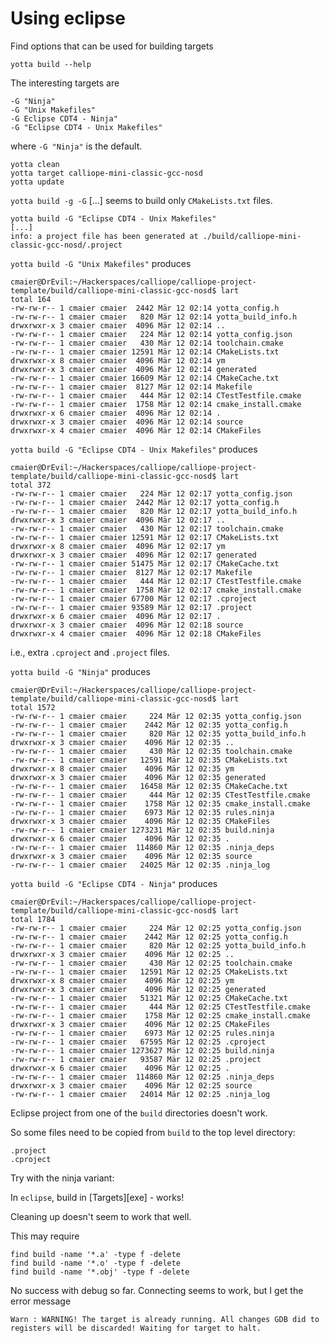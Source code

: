 # Using eclipse

Find options that can be used for building targets

    yotta build --help

The interesting targets are 

    -G "Ninja"
    -G "Unix Makefiles"
    -G Eclipse CDT4 - Ninja"
    -G "Eclipse CDT4 - Unix Makefiles"

where `-G "Ninja"` is the default.

    yotta clean
    yotta target calliope-mini-classic-gcc-nosd
    yotta update

`yotta build -g -G` [...] seems to build only `CMakeLists.txt` files.

    yotta build -G "Eclipse CDT4 - Unix Makefiles"
    [...]
    info: a project file has been generated at ./build/calliope-mini-classic-gcc-nosd/.project

`yotta build -G "Unix Makefiles"` produces  

    cmaier@DrEvil:~/Hackerspaces/calliope/calliope-project-template/build/calliope-mini-classic-gcc-nosd$ lart
    total 164
    -rw-rw-r-- 1 cmaier cmaier  2442 Mär 12 02:14 yotta_config.h
    -rw-rw-r-- 1 cmaier cmaier   820 Mär 12 02:14 yotta_build_info.h
    drwxrwxr-x 3 cmaier cmaier  4096 Mär 12 02:14 ..
    -rw-rw-r-- 1 cmaier cmaier   224 Mär 12 02:14 yotta_config.json
    -rw-rw-r-- 1 cmaier cmaier   430 Mär 12 02:14 toolchain.cmake
    -rw-rw-r-- 1 cmaier cmaier 12591 Mär 12 02:14 CMakeLists.txt
    drwxrwxr-x 8 cmaier cmaier  4096 Mär 12 02:14 ym
    drwxrwxr-x 3 cmaier cmaier  4096 Mär 12 02:14 generated
    -rw-rw-r-- 1 cmaier cmaier 16609 Mär 12 02:14 CMakeCache.txt
    -rw-rw-r-- 1 cmaier cmaier  8127 Mär 12 02:14 Makefile
    -rw-rw-r-- 1 cmaier cmaier   444 Mär 12 02:14 CTestTestfile.cmake
    -rw-rw-r-- 1 cmaier cmaier  1758 Mär 12 02:14 cmake_install.cmake
    drwxrwxr-x 6 cmaier cmaier  4096 Mär 12 02:14 .
    drwxrwxr-x 3 cmaier cmaier  4096 Mär 12 02:14 source
    drwxrwxr-x 4 cmaier cmaier  4096 Mär 12 02:14 CMakeFiles

`yotta build -G "Eclipse CDT4 - Unix Makefiles"` produces

    cmaier@DrEvil:~/Hackerspaces/calliope/calliope-project-template/build/calliope-mini-classic-gcc-nosd$ lart
    total 372
    -rw-rw-r-- 1 cmaier cmaier   224 Mär 12 02:17 yotta_config.json
    -rw-rw-r-- 1 cmaier cmaier  2442 Mär 12 02:17 yotta_config.h
    -rw-rw-r-- 1 cmaier cmaier   820 Mär 12 02:17 yotta_build_info.h
    drwxrwxr-x 3 cmaier cmaier  4096 Mär 12 02:17 ..
    -rw-rw-r-- 1 cmaier cmaier   430 Mär 12 02:17 toolchain.cmake
    -rw-rw-r-- 1 cmaier cmaier 12591 Mär 12 02:17 CMakeLists.txt
    drwxrwxr-x 8 cmaier cmaier  4096 Mär 12 02:17 ym
    drwxrwxr-x 3 cmaier cmaier  4096 Mär 12 02:17 generated
    -rw-rw-r-- 1 cmaier cmaier 51475 Mär 12 02:17 CMakeCache.txt
    -rw-rw-r-- 1 cmaier cmaier  8127 Mär 12 02:17 Makefile
    -rw-rw-r-- 1 cmaier cmaier   444 Mär 12 02:17 CTestTestfile.cmake
    -rw-rw-r-- 1 cmaier cmaier  1758 Mär 12 02:17 cmake_install.cmake
    -rw-rw-r-- 1 cmaier cmaier 67700 Mär 12 02:17 .cproject
    -rw-rw-r-- 1 cmaier cmaier 93589 Mär 12 02:17 .project
    drwxrwxr-x 6 cmaier cmaier  4096 Mär 12 02:17 .
    drwxrwxr-x 3 cmaier cmaier  4096 Mär 12 02:18 source
    drwxrwxr-x 4 cmaier cmaier  4096 Mär 12 02:18 CMakeFiles

i.e., extra `.cproject` and `.project` files.

`yotta build -G "Ninja"` produces

    cmaier@DrEvil:~/Hackerspaces/calliope/calliope-project-template/build/calliope-mini-classic-gcc-nosd$ lart
    total 1572
    -rw-rw-r-- 1 cmaier cmaier     224 Mär 12 02:35 yotta_config.json
    -rw-rw-r-- 1 cmaier cmaier    2442 Mär 12 02:35 yotta_config.h
    -rw-rw-r-- 1 cmaier cmaier     820 Mär 12 02:35 yotta_build_info.h
    drwxrwxr-x 3 cmaier cmaier    4096 Mär 12 02:35 ..
    -rw-rw-r-- 1 cmaier cmaier     430 Mär 12 02:35 toolchain.cmake
    -rw-rw-r-- 1 cmaier cmaier   12591 Mär 12 02:35 CMakeLists.txt
    drwxrwxr-x 8 cmaier cmaier    4096 Mär 12 02:35 ym
    drwxrwxr-x 3 cmaier cmaier    4096 Mär 12 02:35 generated
    -rw-rw-r-- 1 cmaier cmaier   16458 Mär 12 02:35 CMakeCache.txt
    -rw-rw-r-- 1 cmaier cmaier     444 Mär 12 02:35 CTestTestfile.cmake
    -rw-rw-r-- 1 cmaier cmaier    1758 Mär 12 02:35 cmake_install.cmake
    -rw-rw-r-- 1 cmaier cmaier    6973 Mär 12 02:35 rules.ninja
    drwxrwxr-x 3 cmaier cmaier    4096 Mär 12 02:35 CMakeFiles
    -rw-rw-r-- 1 cmaier cmaier 1273231 Mär 12 02:35 build.ninja
    drwxrwxr-x 6 cmaier cmaier    4096 Mär 12 02:35 .
    -rw-rw-r-- 1 cmaier cmaier  114860 Mär 12 02:35 .ninja_deps
    drwxrwxr-x 3 cmaier cmaier    4096 Mär 12 02:35 source
    -rw-rw-r-- 1 cmaier cmaier   24025 Mär 12 02:35 .ninja_log


`yotta build -G "Eclipse CDT4 - Ninja"` produces

    cmaier@DrEvil:~/Hackerspaces/calliope/calliope-project-template/build/calliope-mini-classic-gcc-nosd$ lart
    total 1784
    -rw-rw-r-- 1 cmaier cmaier     224 Mär 12 02:25 yotta_config.json
    -rw-rw-r-- 1 cmaier cmaier    2442 Mär 12 02:25 yotta_config.h
    -rw-rw-r-- 1 cmaier cmaier     820 Mär 12 02:25 yotta_build_info.h
    drwxrwxr-x 3 cmaier cmaier    4096 Mär 12 02:25 ..
    -rw-rw-r-- 1 cmaier cmaier     430 Mär 12 02:25 toolchain.cmake
    -rw-rw-r-- 1 cmaier cmaier   12591 Mär 12 02:25 CMakeLists.txt
    drwxrwxr-x 8 cmaier cmaier    4096 Mär 12 02:25 ym
    drwxrwxr-x 3 cmaier cmaier    4096 Mär 12 02:25 generated
    -rw-rw-r-- 1 cmaier cmaier   51321 Mär 12 02:25 CMakeCache.txt
    -rw-rw-r-- 1 cmaier cmaier     444 Mär 12 02:25 CTestTestfile.cmake
    -rw-rw-r-- 1 cmaier cmaier    1758 Mär 12 02:25 cmake_install.cmake
    drwxrwxr-x 3 cmaier cmaier    4096 Mär 12 02:25 CMakeFiles
    -rw-rw-r-- 1 cmaier cmaier    6973 Mär 12 02:25 rules.ninja
    -rw-rw-r-- 1 cmaier cmaier   67595 Mär 12 02:25 .cproject
    -rw-rw-r-- 1 cmaier cmaier 1273627 Mär 12 02:25 build.ninja
    -rw-rw-r-- 1 cmaier cmaier   93587 Mär 12 02:25 .project
    drwxrwxr-x 6 cmaier cmaier    4096 Mär 12 02:25 .
    -rw-rw-r-- 1 cmaier cmaier  114860 Mär 12 02:25 .ninja_deps
    drwxrwxr-x 3 cmaier cmaier    4096 Mär 12 02:25 source
    -rw-rw-r-- 1 cmaier cmaier   24014 Mär 12 02:25 .ninja_log

Eclipse project from one of the `build` directories doesn't work.

So some files need to be copied from `build` to the top level directory:

    .project
    .cproject

Try with the ninja variant:

In `eclipse`, build in [Targets][exe] - works!

Cleaning up doesn't seem to work that well.

This may require

    find build -name '*.a' -type f -delete
    find build -name '*.o' -type f -delete
    find build -name '*.obj' -type f -delete

No success with debug so far.
Connecting seems to work, but I get the error message

    Warn : WARNING! The target is already running. All changes GDB did to registers will be discarded! Waiting for target to halt.

